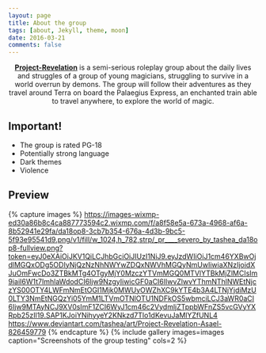 ```yaml
---
layout: page
title: About the group
tags: [about, Jekyll, theme, moon]
date: 2016-03-21
comments: false
---
```

    
<center><a href="https://project-revelation.github.io//"><b>Project-Revelation</b></a> is a semi-serious roleplay group about the daily lives and struggles of a group of young magicians, struggling to survive in a world overrun by demons. The group will follow their adventures as they travel around Terra on board the Palaegius Express, an enchanted train able to travel anywhere, to explore the world of magic.</center>

## Important!

* The group is rated PG-18
* Potentially strong language
* Dark themes
* Violence

## Preview

{% capture images %}
    https://images-wixmp-ed30a86b8c4ca887773594c2.wixmp.com/f/a8f58e5a-673a-4968-af6a-8b52941e29fa/da18op8-3cb7b354-676a-4d3b-9bc5-5f93e95541d9.png/v1/fill/w_1024,h_782,strp/_pr____severo_by_tashea_da18op8-fullview.png?token=eyJ0eXAiOiJKV1QiLCJhbGciOiJIUzI1NiJ9.eyJzdWIiOiJ1cm46YXBwOjdlMGQxODg5ODIyNjQzNzNhNWYwZDQxNWVhMGQyNmUwIiwiaXNzIjoidXJuOmFwcDo3ZTBkMTg4OTgyMjY0MzczYTVmMGQ0MTVlYTBkMjZlMCIsIm9iaiI6W1t7ImhlaWdodCI6Ijw9NzgyIiwicGF0aCI6IlwvZlwvYThmNThlNWEtNjczYS00OTY4LWFmNmEtOGI1Mjk0MWUyOWZhXC9kYTE4b3A4LTNjYjdiMzU0LTY3NmEtNGQzYi05YmM1LTVmOTNlOTU1NDFkOS5wbmciLCJ3aWR0aCI6Ijw9MTAyNCJ9XV0sImF1ZCI6WyJ1cm46c2VydmljZTppbWFnZS5vcGVyYXRpb25zIl19.SAP1KJoiYNihyyeY2KNkzd7Tlo1dKevuJaMlYZfUNL4
    https://www.deviantart.com/tashea/art/Project-Revelation-Asael-826459779
{% endcapture %}
{% include gallery images=images caption="Screenshots of the group testing" cols=2 %}




